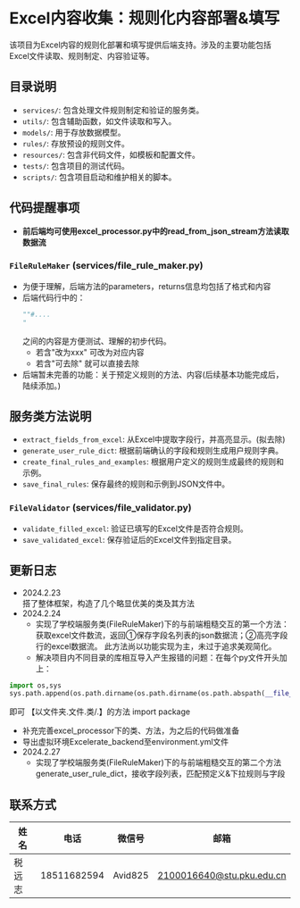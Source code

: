 # Excel内容收集：规则化内容部署&填写

该项目为Excel内容的规则化部署和填写提供后端支持。涉及的主要功能包括Excel文件读取、规则制定、内容验证等。

## 目录说明

- `services/`: 包含处理文件规则制定和验证的服务类。
- `utils/`: 包含辅助函数，如文件读取和写入。
- `models/`: 用于存放数据模型。
- `rules/`: 存放预设的规则文件。
- `resources/`: 包含非代码文件，如模板和配置文件。
- `tests/`: 包含项目的测试代码。
- `scripts/`: 包含项目启动和维护相关的脚本。
## 代码提醒事项
+ **前后端均可使用excel_processor.py中的read_from_json_stream方法读取数据流**
### `FileRuleMaker` (services/file_rule_maker.py)
+ 为便于理解，后端方法的parameters，returns信息均包括了格式和内容
+ 后端代码行中的：
  ```python
  ""#....
  "
  ```
  之间的内容是方便测试、理解的初步代码。  
    + 若含"改为xxx" 可改为对应内容  
    + 若含"可去除" 就可以直接去除
+ 后端暂未完善的功能：关于预定义规则的方法、内容(后续基本功能完成后，陆续添加。)
## 服务类方法说明


- `extract_fields_from_excel`: 从Excel中提取字段行，并高亮显示。(拟去除)
- `generate_user_rule_dict`: 根据前端确认的字段和规则生成用户规则字典。
- `create_final_rules_and_examples`: 根据用户定义的规则生成最终的规则和示例。
- `save_final_rules`: 保存最终的规则和示例到JSON文件中。

### `FileValidator` (services/file_validator.py)

- `validate_filled_excel`: 验证已填写的Excel文件是否符合规则。
- `save_validated_excel`: 保存验证后的Excel文件到指定目录。

## 更新日志
+ 2024.2.23  
    搭了整体框架，构造了几个略显优美的类及其方法
+ 2024.2.24  
  + 实现了学校端服务类(FileRuleMaker)下的与前端粗糙交互的第一个方法：获取excel文件数流，返回①保存字段名列表的json数据流；②高亮字段行的excel数据流。
    此方法尚以功能实现为主，未过于追求美观简化。
  + 解决项目内不同目录的库相互导入产生报错的问题：在每个py文件开头加上：
```python
import os,sys
sys.path.append(os.path.dirname(os.path.dirname(os.path.abspath(__file__))))
```
即可 【以文件夹.文件.类/.】的方法 import package
  + 补充完善excel_processor下的类、方法，为之后的代码做准备
  + 导出虚拟环境Excelerate_backend至environment.yml文件
+ 2024.2.27
  + 实现了学校端服务类(FileRuleMaker)下的与前端粗糙交互的第二个方法generate_user_rule_dict，接收字段列表，匹配预定义&下拉规则与字段

## 联系方式
|姓名|电话|微信号|邮箱|
|---|---|---|---|
|税远志|18511682594|Avid825|2100016640@stu.pku.edu.cn||
